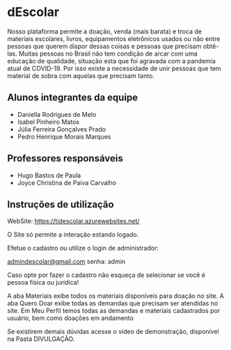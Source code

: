 # dEscolar

Nosso plataforma permite a doação, venda (mais barata) e troca de materiais escolares, livros, equipamentos eletrônicos usados ou não entre pessoas que querem dispor dessas coisas e pessoas que precisam obtê-las. Muitas pessoas no Brasil não tem condição de arcar com uma educação de qualidade, situação esta que foi agravada com a pandemia atual de COVID-19. Por isso existe a necessidade de unir pessoas que tem material de sobra com aquelas que precisam tanto.

## Alunos integrantes da equipe

* Daniella Rodrigues de Melo
* Isabel Pinheiro Matos
* Júlia Ferreira Gonçalves Prado
* Pedro Henrique Morais Marques

## Professores responsáveis

* Hugo Bastos de Paula 
* Joyce Christina de Paiva Carvalho

## Instruções de utilização

WebSite: https://tidescolar.azurewebsites.net/

O Site só permite a interação estando logado.

Efetue o cadastro ou utilize o login de administrador:

admindescolar@gmail.com
senha: admin

Caso opte por fazer o cadastro não esqueça de selecionar se você é pessoa física ou jurídica!

A aba Materiais exibe todos os materiais disponíveis para doação no site.
A aba Quero Doar exibe todas as demandas que precisam ser atendidas no site. 
Em Meu Perfil temos todas as demandas e materiais cadastrados por usuário, bem como doações em andamento

Se existirem demais dúvidas acesse o vídeo de demonstração, disponível na Pasta DIVULGAÇÃO.
